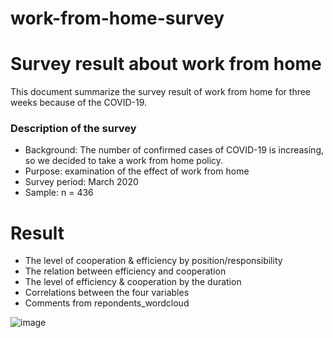# work-from-home-survey


# Survey result about work from home  

This document summarize the survey result of work from home for three weeks because of the COVID-19.


### Description of the survey 

* Background: The number of confirmed cases of COVID-19 is increasing, so we decided to take a work from home policy. 
* Purpose: examination of the effect of work from home 
* Survey period: March 2020 
* Sample: n = 436


# Result 
* The level of cooperation & efficiency by position/responsibility
* The relation between efficiency and cooperation
* The level of efficiency & cooperation by the duration 
* Correlations between the four variables
* Comments from repondents_wordcloud

![image](https://user-images.githubusercontent.com/49851871/94010855-72941e00-fde1-11ea-8827-6afbfcb000e9.png)
